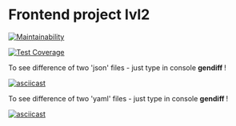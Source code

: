 # Frontend project lvl2
[![Maintainability](https://api.codeclimate.com/v1/badges/2b18d18d92f206779782/maintainability)](https://codeclimate.com/github/Kob0/frontend-project-lvl2/maintainability)

[![Test Coverage](https://api.codeclimate.com/v1/badges/2b18d18d92f206779782/test_coverage)](https://codeclimate.com/github/Kob0/frontend-project-lvl2/test_coverage)

To see difference of two 'json' files - just type in console **gendiff <filepath1> <filepath2>**!

[![asciicast](https://asciinema.org/a/l3qWwi0m6rJXiVZlAyMCVyg9R.svg)](https://asciinema.org/a/l3qWwi0m6rJXiVZlAyMCVyg9R)

To see difference of two 'yaml' files - just type in console **gendiff <filepath1> <filepath2>**!

[![asciicast](https://asciinema.org/a/lKTwBxG2F51JCObh4Uhm21Joh.svg)](https://asciinema.org/a/lKTwBxG2F51JCObh4Uhm21Joh)